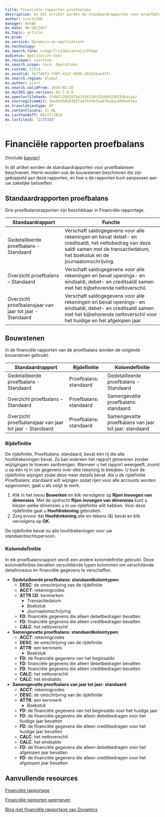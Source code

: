 ```yaml
---
title: Financiële rapporten proefbalans
description: In dit artikel worden de standaardrapporten voor proefbalansen beschreven. Hierin worden ook de bouwstenen beschreven die zijn gekoppeld aan deze rapporten, en hoe u de rapporten kunt aanpassen aan uw zakelijke behoeften.
author: jcart1106
manager: AnnBe
ms.date: 06/20/2017
ms.topic: article
ms.prod: ''
ms.service: dynamics-ax-applications
ms.technology: ''
ms.search.form: LedgerTrialBalanceListPage
audience: Application User
ms.reviewer: roschlom
ms.search.scope: Core, Operations
ms.custom: 12314
ms.assetid: 3b77d6f3-fd07-41a7-9ddb-1b22d1ae33fc
ms.search.region: Global
ms.author: jcart
ms.search.validFrom: 2016-02-28
ms.dyn365.ops.version: AX 7.0.0
ms.openlocfilehash: 5fd4512b02070415b6228c91b66635815dbacaa2
ms.sourcegitcommit: 3ba95d50b8262fa0f43d4faad76adac4d05eb3ea
ms.translationtype: HT
ms.contentlocale: nl-NL
ms.lasthandoff: 09/27/2019
ms.locfileid: "2175359"
---
```

# <a name="trial-balance-financial-reports"></a>Financiële rapporten proefbalans

[!include [banner](../includes/banner.md)]

In dit artikel worden de standaardrapporten voor proefbalansen beschreven. Hierin worden ook de bouwstenen beschreven die zijn gekoppeld aan deze rapporten, en hoe u de rapporten kunt aanpassen aan uw zakelijke behoeften. 

<a name="default-trial-balance-reports"></a>Standaardrapporten proefbalans
-----------------------------

Drie proefbalansrapporten zijn beschikbaar in Financiële rapportage.

| Standaardrapport                                 | Functie                                                                                                                                                                                        |
|------------------------------------------------|-----------------------------------------------------------------------------------------------------------------------------------------------------------------------------------------------------|
| Gedetailleerde proefbalans - Standaard               | Verschaft saldogegevens voor alle rekeningen en bevat debet- en creditsaldi, het nettobedrag van deze saldi samen met de transactiedatum, het boekstuk en de journaalomschrijving.                  |
| Overzicht proefbalans – Standaard                | Verschaft saldogegevens voor alle rekeningen en bevat openings- en eindsaldi, debet- en creditsaldi samen met het bijbehorende nettoverschil.                                        |
| Overzicht proefbalansjaar van jaar tot jaar - Standaard | Verschaft saldogegevens voor alle rekeningen en bevat openings- en eindsaldi, debet- en creditsaldi samen met het bijbehorende nettoverschil voor het huidige en het afgelopen jaar. |

## <a name="building-blocks"></a>Bouwstenen
In de financiële rapporten van de proefbalans worden de volgende bouwstenen gebruikt.

| Standaardrapport                                 | Rijdefinitie          | Kolomdefinitie                              |
|------------------------------------------------|-------------------------|------------------------------------------------|
| Gedetailleerde proefbalans - Standaard               | Proefbalans: standaard | Gedetailleerde proefbalans - Standaard               |
| Overzicht proefbalans – Standaard                | Proefbalans: standaard | Samengevatte proefbalans: standaard                |
| Overzicht proefbalansjaar van jaar tot jaar - Standaard | Proefbalans: standaard | Samengevatte proefbalans van jaar tot jaar: standaard |

### <a name="row-definition"></a>Rijdefinitie

De rijdefinitie, Proefbalans: standaard, bevat één rij die alle hoofdrekeningen bevat. Zo kan iedereen het rapport genereren zonder wijzigingen te hoeven aanbrengen. Wanneer u het rapport weergeeft, zoomt u op één rij in om gegevens over elke rekening te bekijken. U kunt de rijdefinitie wijzigen zodat deze meer details bevat. Als u de rijdefinitie Proefbalans: standaard wilt wijzigen zodat rijen voor alle accounts worden opgenomen, gaat u als volgt te werk.

1.  Klik in het menu **Bewerken** en klik vervolgens op **Rijen invoegen van dimensies**. Met de opdracht **Rijen invoegen van dimensies** kunt u kiezen welke dimensies u in uw rijdefinitie wilt hebben. Voor deze rijdefinitie gaat u **Hoofdrekening** gebruiken.
2.  Zorg ervoor dat **Hoofdrekening** alle en-tekens (&) bevat en klik vervolgens op **OK**.

De rijdefinitie bevat nu alle hoofdrekeningen voor uw standaardrechtspersoon.

### <a name="column-definition"></a>Kolomdefinitie

In elk proefbalansrapport wordt een andere kolomdefinitie gebruikt. Deze kolomdefinities bevatten verschillende typen kolommen om verschillende detailniveaus en financiële gegevens te verschaffen.

-   **Gedetailleerde proefbalans: standaardkolomtypen:**
    -   **DESC**: de omschrijving van de rijdefinitie
    -   **ACCT**: rekeningcodes
    -   **ATTR (3)**: kenmerken:
        -   Transactiedatum
        -   Boekstuk
        -   Journaalomschrijving
    -   **FD**: financiële gegevens die alleen debetbedragen bevatten
    -   **FD**: financiële gegevens die alleen creditbedragen bevatten
    -   **CALC**: het nettoverschil
-   **Samengevatte proefbalans: standaardkolomtypen:**
    -   **ACCT**: rekeningcodes
    -   **DESC**: de omschrijving van de rijdefinitie
    -   **ATTR**: een kernmerk:
        -   Boekstuk
    -   **FD**: de financiële gegevens van het beginsaldo
    -   **FD**: financiële gegevens die alleen debetbedragen bevatten
    -   **FD**: financiële gegevens die alleen creditbedragen bevatten
    -   **CALC**: het nettoverschil
    -   **CALC**: het eindsaldo
-   **Samengevatte proefbalans van jaar tot jaar: standaard:**
    -   **ACCT**: rekeningcodes
    -   **DESC**: de omschrijving van de rijdefinitie
    -   **ATTR**: een kernmerk
        -   Boekstuk
    -   **FD**: de financiële gegevens van het beginsaldo voor het huidige jaar
    -   **FD**: de financiële gegevens die alleen debetbedragen voor het huidige jaar bevatten
    -   **FD**: de financiële gegevens die alleen creditbedragen voor het huidige jaar bevatten
    -   **CALC**: het nettoverschil
    -   **CALC**: het eindsaldo
    -   **FD**: de financiële gegevens die alleen debetbedragen voor het afgelopen jaar bevatten
    -   **FD**: de financiële gegevens die alleen creditbedragen voor het afgelopen jaar bevatten



<a name="additional-resources"></a>Aanvullende resources
--------

[Financiële rapportage](financial-reporting-getting-started.md)

[Financiële rapporten weergeven](view-financial-reports.md)

[Blog met financiële rapportage van Dynamics](https://blogs.msdn.com/b/dynamics_financial_reporting/)



